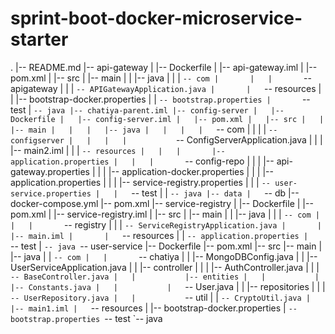 # sprint-boot-docker-microservice-starter

.
|-- README.md
|-- api-gateway
|   |-- Dockerfile
|   |-- api-gateway.iml
|   |-- pom.xml
|   |-- src
|      	|-- main
|      	|   |-- java
|      	|   |   `-- com
|      	|   |       `-- apigateway
|      	|   |           `-- APIGatewayApplication.java
|      	|   `-- resources
|      	|       |-- bootstrap-docker.properties
|      	|       `-- bootstrap.properties
|      	`-- test
|           `-- java
|-- chatiya-parent.iml
|-- config-server
|   |-- Dockerfile
|   |-- config-server.iml
|   |-- pom.xml
|   |-- src
|   |   |-- main
|   |   |   |-- java
|   |   |   |   `-- com
|   |   |   |       `-- configserver
|   |   |   |           `-- ConfigServerApplication.java
|   |   |   |-- main2.iml
|   |   |   `-- resources
|   |   |       |-- application.properties
|   |   |       `-- config-repo
|   |   |           |-- api-gateway.properties
|   |   |           |-- application-docker.properties
|   |   |           |-- application.properties
|   |   |           |-- service-registry.properties
|   |   |           `-- user-service.properties
|   |   `-- test
|   |       `-- java
|-- data
|   `-- db
|-- docker-compose.yml
|-- pom.xml
|-- service-registry
|   |-- Dockerfile
|   |-- pom.xml
|   |-- service-registry.iml
|   |-- src
|       |-- main
|       |   |-- java
|       |   |   `-- com
|       |   |       `-- registry
|       |   |           `-- ServiceRegistryApplication.java
|       |   |-- main.iml
|       |   `-- resources
|       |       `-- application.properties
|       `-- test
|           `-- java
`-- user-service
    |-- Dockerfile
    |-- pom.xml
    |-- src
        |-- main
        |   |-- java
        |   |   `-- com
        |   |       `-- chatiya
        |   |           |-- MongoDBConfig.java
        |   |           |-- UserServiceApplication.java
        |   |           |-- controller
        |   |           |   |-- AuthController.java
        |   |           |   `-- BaseController.java
        |   |           |-- entities
        |   |           |   |-- Constants.java
        |   |           |   `-- User.java
        |   |           |-- repositories
        |   |           |   `-- UserRepository.java
        |   |           `-- util
        |   |               `-- CryptoUtil.java
        |   |-- main1.iml
        |   `-- resources
        |       |-- bootstrap-docker.properties
        |       `-- bootstrap.properties
        `-- test
            `-- java
